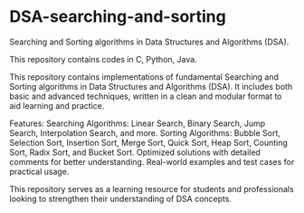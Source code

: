# DSA-searching-and-sorting
Searching and Sorting algorithms in Data Structures and Algorithms (DSA).

This repository contains codes in C, Python, Java.

This repository contains implementations of fundamental Searching and Sorting algorithms in Data Structures and Algorithms (DSA). It includes both basic and advanced techniques, written in a clean and modular format to aid learning and practice.

Features:
Searching Algorithms: Linear Search, Binary Search, Jump Search, Interpolation Search, and more.
Sorting Algorithms: Bubble Sort, Selection Sort, Insertion Sort, Merge Sort, Quick Sort, Heap Sort, Counting Sort, Radix Sort, and Bucket Sort.
Optimized solutions with detailed comments for better understanding.
Real-world examples and test cases for practical usage.

This repository serves as a learning resource for students and professionals looking to strengthen their understanding of DSA concepts.